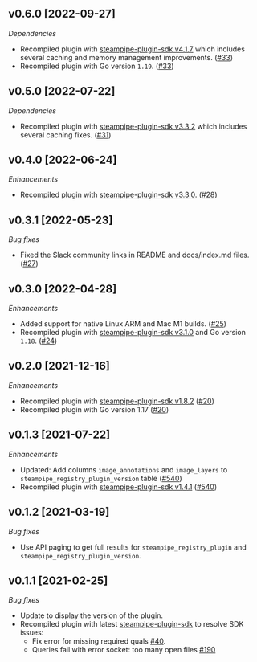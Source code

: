 ## v0.6.0 [2022-09-27]

_Dependencies_

- Recompiled plugin with [steampipe-plugin-sdk v4.1.7](https://github.com/turbot/steampipe-plugin-sdk/blob/main/CHANGELOG.md#v417-2022-09-08) which includes several caching and memory management improvements. ([#33](https://github.com/turbot/steampipe-plugin-steampipe/pull/33))
- Recompiled plugin with Go version `1.19`. ([#33](https://github.com/turbot/steampipe-plugin-steampipe/pull/33))

## v0.5.0 [2022-07-22]

_Dependencies_

- Recompiled plugin with [steampipe-plugin-sdk v3.3.2](https://github.com/turbot/steampipe-plugin-sdk/blob/main/CHANGELOG.md#v332--2022-07-11) which includes several caching fixes. ([#31](https://github.com/turbot/steampipe-plugin-steampipe/pull/31))

## v0.4.0 [2022-06-24]

_Enhancements_

- Recompiled plugin with [steampipe-plugin-sdk v3.3.0](https://github.com/turbot/steampipe-plugin-sdk/blob/main/CHANGELOG.md#v330--2022-6-22). ([#28](https://github.com/turbot/steampipe-plugin-steampipe/pull/28))

## v0.3.1 [2022-05-23]

_Bug fixes_

- Fixed the Slack community links in README and docs/index.md files. ([#27](https://github.com/turbot/steampipe-plugin-steampipe/pull/27))

## v0.3.0 [2022-04-28]

_Enhancements_

- Added support for native Linux ARM and Mac M1 builds. ([#25](https://github.com/turbot/steampipe-plugin-steampipe/pull/25))
- Recompiled plugin with [steampipe-plugin-sdk v3.1.0](https://github.com/turbot/steampipe-plugin-sdk/blob/main/CHANGELOG.md#v310--2022-03-30) and Go version `1.18`. ([#24](https://github.com/turbot/steampipe-plugin-steampipe/pull/24))

## v0.2.0 [2021-12-16]

_Enhancements_

- Recompiled plugin with [steampipe-plugin-sdk v1.8.2](https://github.com/turbot/steampipe-plugin-sdk/blob/main/CHANGELOG.md#v182--2021-11-22) ([#20](https://github.com/turbot/steampipe-plugin-steampipe/pull/20))
- Recompiled plugin with Go version 1.17 ([#20](https://github.com/turbot/steampipe-plugin-steampipe/pull/20))

## v0.1.3 [2021-07-22]

_Enhancements_

- Updated: Add columns `image_annotations` and `image_layers` to `steampipe_registry_plugin_version` table ([#540](https://github.com/turbot/steampipe-plugin-aws/pull/540))
- Recompiled plugin with [steampipe-plugin-sdk v1.4.1](https://github.com/turbot/steampipe-plugin-sdk/blob/main/CHANGELOG.md#v141--2021-07-20) ([#540](https://github.com/turbot/steampipe-plugin-aws/pull/540))

## v0.1.2 [2021-03-19]

_Bug fixes_

- Use API paging to get full results for `steampipe_registry_plugin` and `steampipe_registry_plugin_version`.


## v0.1.1 [2021-02-25]

_Bug fixes_

- Update to display the version of the plugin.
- Recompiled plugin with latest [steampipe-plugin-sdk](https://github.com/turbot/steampipe-plugin-sdk) to resolve SDK issues:
  - Fix error for missing required quals [#40](https://github.com/turbot/steampipe-plugin-sdk/issues/42).
  - Queries fail with error socket: too many open files [#190](https://github.com/turbot/steampipe/issues/190)
